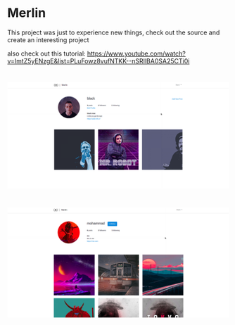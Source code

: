 # Merlin
This project was just to experience new things, check out the source and create an interesting project

also check out this tutorial:
https://www.youtube.com/watch?v=ImtZ5yENzgE&list=PLuFowz8vufNTKK--nSRIlBA0SA25CTi0i
#
![alt text](https://github.com/Blackjohnrose/merlin/blob/main/screenshot.png?raw=true)
#
![alt text](https://github.com/Blackjohnrose/merlin/blob/main/screenshot2.png?raw=true)
